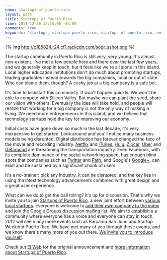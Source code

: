 ```yaml
---
name: startups-of-puerto-rico
layout: post
title: Startups of Puerto Rico
time: 2011-12-20 12:15:00 -04:00
comments: true
keywords: "startups, startups puerto rico, startups of puerto rico, entrepreneurship in puerto rico, puerto rico entrepreneurs, starting a company in puerto rico, negocios puerto rico, startups, negocio, barcamp san juan, barcampsj, tedx san juan, tedxsanjuan"
---
```


{% img http://c185824.r24.cf1.rackcdn.com/sopr_sshot.png %}

The startup community in Puerto Rico is still very, very young. It's almost non-existent. I've met a few people here and there over the last few years, and we generally keep in touch, but it feels like we're all alone in this island. Local higher education institutions don't do much about promoting startups, leading graduates instead towards the big companies, local or out of state. Who can blame them, though? A cushy job at a big company is a safe bet.

It's time to kickstart this community. It won't happen quickly. We won't be able to compete with Silicon Valley. But maybe we can plant the seed, share our vision with others. Eventually the idea will take hold, and people will realize that working for a big company is not the only way of making a living. We need more entrepreneurs in this island, and we believe that technology startups hold the key for improving our economy. 

<!-- more -->

Initial costs have gone down so much in the last decade, it's very inexpensive to get started. Look around and you'll notice many business models being disrupted. Digital distribution has forever changed the face of the movie and recording industry. [Netflix](http://www.netflix.com) and [iTunes](http://www.apple.com/itunes), [Hulu](http://www.hulu.com). [Zipcar](http://www.zipcar.com), [Uber](http://www.uber.com) and [Getaround](http://www.getaround.com) are threatening the transportation industry. Even Facebook, with its complete dominance of the social networking space, has enough blind spots that companies such as [Twitter](http://www.twitter.com) and [Path](http://www.path.com), and Google's [Google+](http://plus.google.com), can exist and be sustained by a significant chunk of users.

It's a no-brainer: pick any industry. It can be disrupted, and the key lies in using the latest technology advancements combined with great design and a great user experience.

What can we do to get the ball rolling? It's up for discussion. That's why we invite you to join [Startups of Puerto Rico](http://www.startupsofpuertorico.com), a new joint effort between [various local startups](http://www.startupsofpuertorico.com/companies/). Everyone is welcome to [add their own company to the index](http://startupsofpuertorico.com/add-your-company/) and [join the Google Groups discussion mailing list](http://groups.google.com/group/startupspr). We aim to establish a a community where everyone has a voice and everyone can stay in touch. 2012 will see many more events such as Barcamp San Juan and Startup Weekend Puerto Rico. We have met many of you through these events, and we know there's many more of you out there. [We invite you to introduce yourself](http://www.startupsofpuertorico.com).

Check out [El Web](http://www.elweb.co) for the original announcement and [more information about Startups of Puerto Rico](http://elweb.co/featured/se-buscan-los-startups-de-puerto-rico/).